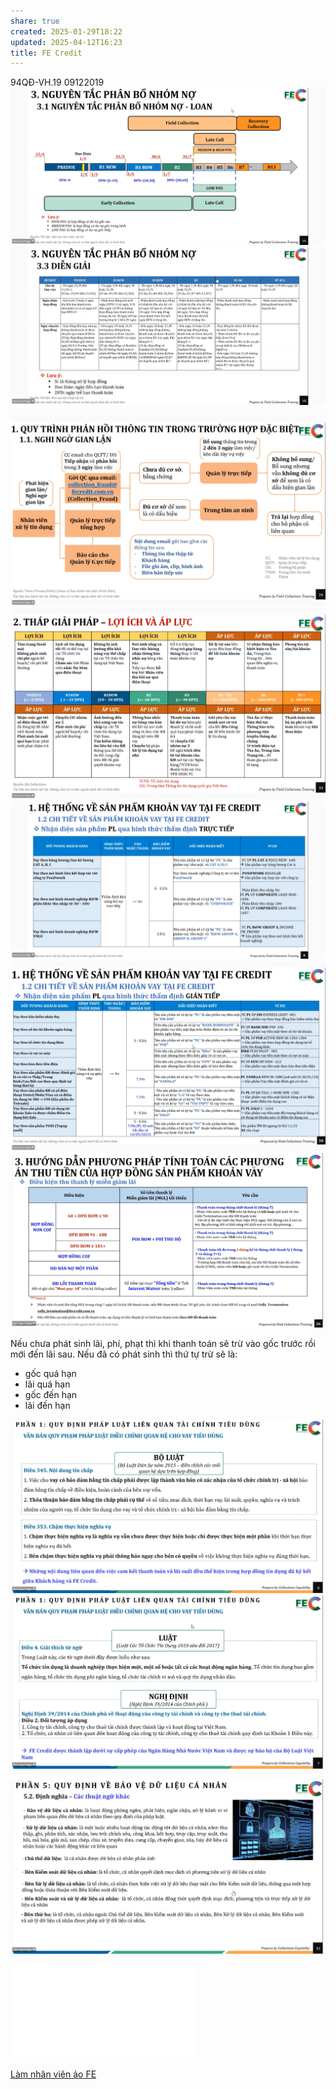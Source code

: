 ```yaml
---
share: true
created: 2025-01-29T18:22
updated: 2025-04-12T16:23
title: FE Credit
---
```

94QĐ-VH.19 09122019
![Screen Shot 2024-12-30 at 10.41.29.png](../../../../../../assets/attachments/Screen%20Shot%202024-12-30%20at%2010.41.29.png)
![Pasted image 20241230104401.png](../../../../../../assets/attachments/Pasted%20image%2020241230104401.png)

![Pasted image 20241230110102.png](../../../../../../assets/attachments/Pasted%20image%2020241230110102.png)
![Pasted image 20241230111407.png](../../../../../../assets/attachments/Pasted%20image%2020241230111407.png)
![Pasted image 20241230141224.png](../../../../../../assets/attachments/Pasted%20image%2020241230141224.png)
![Pasted image 20241230141802.png](../../../../../../assets/attachments/Pasted%20image%2020241230141802.png)
![Pasted image 20241230151038.png](../../../../../../assets/attachments/Pasted%20image%2020241230151038.png)

Nếu chưa phát sinh lãi, phí, phạt thì khi thanh toán sẽ trừ vào gốc trước rồi mới đến lãi sau. Nếu đã có phát sinh thì thứ tự trừ sẽ là:
- gốc quá hạn
- lãi quá hạn
- gốc đến hạn
- lãi đến hạn

![Pasted image 20241230161752.png](../../../../../../assets/attachments/Pasted%20image%2020241230161752.png)
![Pasted image 20241230161940.png](../../../../../../assets/attachments/Pasted%20image%2020241230161940.png)



![Pasted image 20241230172353.png](../../../../../../assets/attachments/Pasted%20image%2020241230172353.png)

![Day 2_Sáng _P2 _2.TIẾN TRÌNH LÀM VIỆC VỚI KHÁCH HÀNG + PTP - VS 27.11.2023.pdf](../../../../../../assets/attachments/Day%202_S%C3%A1ng%20_P2%20_2.TI%E1%BA%BEN%20TR%C3%8CNH%20L%C3%80M%20VI%E1%BB%86C%20V%E1%BB%9AI%20KH%C3%81CH%20H%C3%80NG%20+%20PTP%20-%20VS%2027.11.2023.pdf)

[Làm nhân viên ảo FE](%F0%9F%93%90D%E1%BB%B1%20%C3%A1n/Gi%C3%BAp%20nhau%20tho%C3%A1t%20n%E1%BB%A3/C%C3%B4ng%20vi%E1%BB%87c/L%C3%A0m%20nh%C3%A2n%20vi%C3%AAn%20%E1%BA%A3o/Thu%20h%E1%BB%93i%20n%E1%BB%A3/FE.md)

